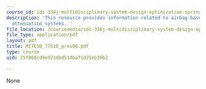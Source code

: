 ```yaml
---
course_id: ids-338j-multidisciplinary-system-design-optimization-spring-2010
description: 'This resource provides information related to airbag-based crew impact
  attenuation systems. '
file_location: /coursemedia/ids-338j-multidisciplinary-system-design-optimization-spring-2010/25f068cd9e9718bd514ba71d25eb39b2_MITESD_77S10_pres06.pdf
file_type: application/pdf
layout: pdf
title: MITESD_77S10_pres06.pdf
type: course
uid: 25f068cd9e9718bd514ba71d25eb39b2

---
```

None